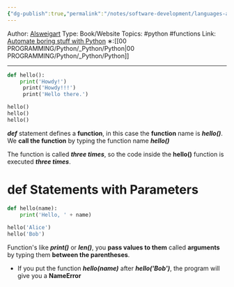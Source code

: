 ```yaml
---
{"dg-publish":true,"permalink":"/notes/software-development/languages-and-frameworks/python/1-automate-the-boring-stuff-with-python/chapter-3-functions/015-functions/","created":"2025-07-13T15:25:05.399+08:00"}
---
```


Author: [Alsweigart](https://alsweigart.com/)
Type: Book/Website
Topics: #python #functions
Link: [Automate boring stuff with Python](https://automatetheboringstuff.com/)
∗:[[00 PROGRAMMING/Python/_Python/Python\|00 PROGRAMMING/Python/_Python/Python]] 

---
```python
def hello():
	print('Howdy!')  
     print('Howdy!!!')  
     print('Hello there.')

hello()  
hello()  
hello()
```

***def*** statement defines a **function**, in this case the **function** name is ***hello()***.
We **call the function** by typing the function name ***hello()***

The function is called ***three times***, so the code inside the **hello()** function is executed ***three times***.
# def Statements with Parameters

```python
def hello(name):  
	print('Hello, ' + name)  
  
hello('Alice')  
hello('Bob')
```
Function's like ***print()*** or ***len()***, you **pass values to them** called **arguments** by typing them **between the parentheses**.

- If you put the function ***hello(name)*** after ***hello('Bob')***, the program will give you a **NameError**